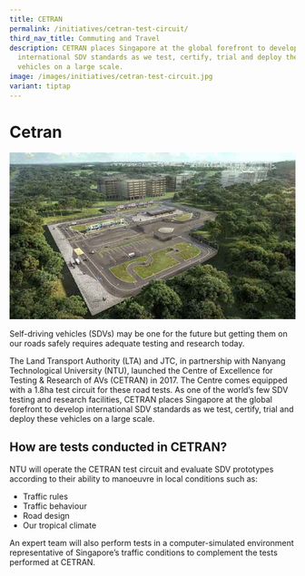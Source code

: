 ```yaml
---
title: CETRAN
permalink: /initiatives/cetran-test-circuit/
third_nav_title: Commuting and Travel
description: CETRAN places Singapore at the global forefront to develop
  international SDV standards as we test, certify, trial and deploy these
  vehicles on a large scale.
image: /images/initiatives/cetran-test-circuit.jpg
variant: tiptap
---
```

# Cetran

![CETRAN Test Circuit](/images/initiatives/cetran-test-circuit.jpg)

Self-driving vehicles (SDVs) may be one for the future but getting them on our roads safely requires adequate testing and research today.

The Land Transport Authority (LTA) and JTC, in partnership with Nanyang Technological University (NTU), launched the Centre of Excellence for Testing & Research of AVs (CETRAN) in 2017. The Centre comes equipped with a 1.8ha test circuit for these road tests. As one of the world’s few SDV testing and research facilities, CETRAN places Singapore at the global forefront to develop international SDV standards as we test, certify, trial and deploy these vehicles on a large scale.

## How are tests conducted in CETRAN?

NTU will operate the CETRAN test circuit and evaluate SDV prototypes according to their ability to manoeuvre in local conditions such as:

*  Traffic rules
*  Traffic behaviour
*   Road design
*   Our tropical climate

An expert team will also perform tests in a computer-simulated environment representative of Singapore’s traffic conditions to complement the tests performed at CETRAN.